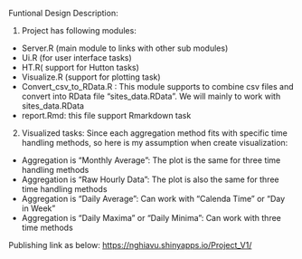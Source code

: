 Funtional Design Description:
1)	Project has following modules:
-	Server.R (main module to links with other sub modules)
-	Ui.R (for user interface tasks)
-	HT.R( support for Hutton tasks)
-	Visualize.R (support for plotting task)
-	Convert_csv_to_RData.R : This module supports to combine csv files and convert into RData file “sites_data.RData”. We will mainly to work with sites_data.RData
-	report.Rmd: this file support Rmarkdown task 
2)	Visualized tasks:
Since each aggregation method fits with specific time handling methods, so here is my assumption when create visualization:
-	Aggregation is “Monthly Average”: The plot is the same for three time handling methods
-	Aggregation is “Raw Hourly Data”: The plot is also the same for three time handling methods
-	Aggregation is “Daily Average”: Can work with “Calenda Time” or “Day in Week”
-	Aggregation is “Daily Maxima” or “Daily Minima”: Can work with three time methods

Publishing link as below:
https://nghiavu.shinyapps.io/Project_V1/



